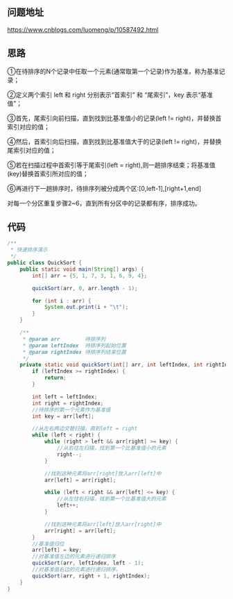 ## 问题地址
https://www.cnblogs.com/luomeng/p/10587492.html

## 思路

①在待排序的N个记录中任取一个元素(通常取第一个记录)作为基准，称为基准记录；

②定义两个索引 left 和 right 分别表示“首索引” 和 “尾索引”，key 表示“基准值”；

③首先，尾索引向前扫描，直到找到比基准值小的记录(left != right)，并替换首索引对应的值；

④然后，首索引向后扫描，直到找到比基准值大于的记录(left != right)，并替换尾索引对应的值；

⑤若在扫描过程中首索引等于尾索引(left = right),则一趟排序结束；将基准值(key)替换首索引所对应的值；

⑥再进行下一趟排序时，待排序列被分成两个区:[0,left-1],[right+1,end]

对每一个分区重复步骤2~6，直到所有分区中的记录都有序，排序成功。

## 代码
```java
/**
 * 快速排序演示
 */
public class QuickSort {
    public static void main(String[] args) {
        int[] arr = {5, 1, 7, 3, 1, 6, 9, 4};

        quickSort(arr, 0, arr.length - 1);

        for (int i : arr) {
            System.out.print(i + "\t");
        }
    }

    /**
     * @param arr        待排序列
     * @param leftIndex  待排序列起始位置
     * @param rightIndex 待排序列结束位置
     */
    private static void quickSort(int[] arr, int leftIndex, int rightIndex) {
        if (leftIndex >= rightIndex) {
            return;
        }

        int left = leftIndex;
        int right = rightIndex;
        //待排序的第一个元素作为基准值
        int key = arr[left];

        //从左右两边交替扫描，直到left = right
        while (left < right) {
            while (right > left && arr[right] >= key) {
                //从右往左扫描，找到第一个比基准值小的元素
                right--;
            }

            //找到这种元素将arr[right]放入arr[left]中
            arr[left] = arr[right];

            while (left < right && arr[left] <= key) {
                //从左往右扫描，找到第一个比基准值大的元素
                left++;
            }

            //找到这种元素将arr[left]放入arr[right]中
            arr[right] = arr[left];
        }
        //基准值归位
        arr[left] = key;
        //对基准值左边的元素进行递归排序
        quickSort(arr, leftIndex, left - 1);
        //对基准值右边的元素进行递归排序。
        quickSort(arr, right + 1, rightIndex);
    }
}
```
